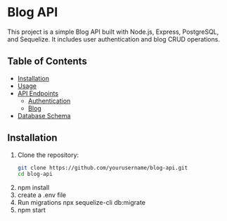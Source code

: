 # Blog API

This project is a simple Blog API built with Node.js, Express, PostgreSQL, and Sequelize. It includes user authentication and blog CRUD operations.

## Table of Contents

- [Installation](#installation)
- [Usage](#usage)
- [API Endpoints](#api-endpoints)
  - [Authentication](#authentication)
  - [Blog](#blog)
- [Database Schema](#database-schema)

## Installation

1. Clone the repository:
   ```bash
   git clone https://github.com/yourusername/blog-api.git
   cd blog-api
   ```
2. npm install
3. create a .env file
4. Run migrations
   npx sequelize-cli db:migrate
5. npm start

